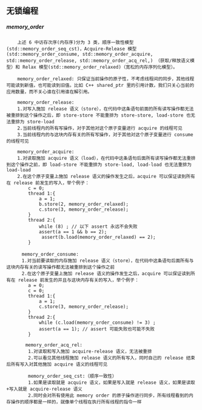 ## 无锁编程






#####  memory_order 
		上述 6 中访存次序(内存序)分为 3 类，顺序一致性模型(std::memory_order_seq_cst)，Acquire-Release 模型(std::memory_order_consume, std::memory_order_acquire, std::memory_order_release, std::memory_order_acq_rel,) （获取/释放语义模型）和 Relax 模型(std::memory_order_relaxed)（宽松的内存序列化模型）。
		
		memory_order_relaxed: 只保证当前操作的原子性，不考虑线程间的同步，其他线程可能读到新值，也可能读到旧值。比如 C++ shared_ptr 里的引用计数，我们只关心当前的应用数量，而不关心谁在引用谁在解引用。
		
		memory_order_release:
		1.对写入施加 release 语义（store），在代码中这条语句前面的所有读写操作都无法被重排到这个操作之后，即 store-store 不能重排为 store-store, load-store 也无法重排为 store-load
		2.当前线程内的所有写操作，对于其他对这个原子变量进行 acquire 的线程可见
		3.当前线程内的与这块内存有关的所有写操作，对于其他对这个原子变量进行 consume 的线程可见
		
		memory_order_acquire:
		1.对读取施加 acquire 语义（load），在代码中这条语句后面所有读写操作都无法重排到这个操作之前，即 load-store 不能重排为 store-load, load-load 也无法重排为 load-load
		2.在这个原子变量上施加 release 语义的操作发生之后，acquire 可以保证读到所有在 release 前发生的写入，举个例子：
	        c = 0;
	        thread 1:{ 
	            a = 1; 
	            b.store(2, memory_order_relaxed); 
	            c.store(3, memory_order_release);
	        }
	        thread 2:{ 
	            while (8) ; // 以下 assert 永远不会失败 
	            assert(a == 1 && b == 2);
	             assert(b.load(memory_order_relaxed) == 2);
	        }
	
		　memory_order_consume:
		　1.对当前要读取的内存施加 release 语义（store），在代码中这条语句后面所有与这块内存有关的读写操作都无法被重排到这个操作之前
		　2.在这个原子变量上施加 release 语义的操作发生之后，acquire 可以保证读到所有在 release 前发生的并且与这块内存有关的写入，举个例子：
			a = 0;
	        c = 0;
	        thread 1:{
	            a = 1; 
	            c.store(3, memory_order_release);
	        }
	        thread 2:{ 
	            while (c.load(memory_order_consume) != 3) ; 
	            assert(a == 1); // assert 可能失败也可能不失败
	        }
	        
	       memory_order_acq_rel:
			1.对读取和写入施加 acquire-release 语义，无法被重排
			2.可以看见其他线程施加 release 语义的所有写入，同时自己的 release 结束后所有写入对其他施加 acquire 语义的线程可见
			
			memory_order_seq_cst:（顺序一致性）
			1.如果是读取就是 acquire 语义，如果是写入就是 release 语义，如果是读取+写入就是 acquire-release 语义
			2.同时会对所有使用此 memory order 的原子操作进行同步，所有线程看到的内存操作的顺序都是一样的，就像单个线程在执行所有线程的指令一样
